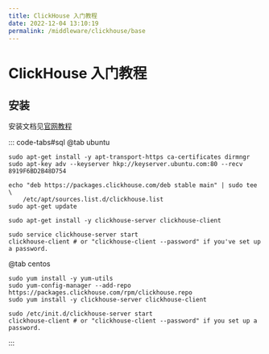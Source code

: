 ```yaml
---
title: ClickHouse 入门教程
date: 2022-12-04 13:10:19
permalink: /middleware/clickhouse/base
---
```

# ClickHouse 入门教程

## 安装
安装文档见[官网教程](https://clickhouse.com/docs/zh/getting-started/install)

::: code-tabs#sql
@tab ubuntu
```shell
sudo apt-get install -y apt-transport-https ca-certificates dirmngr
sudo apt-key adv --keyserver hkp://keyserver.ubuntu.com:80 --recv 8919F6BD2B48D754

echo "deb https://packages.clickhouse.com/deb stable main" | sudo tee \
    /etc/apt/sources.list.d/clickhouse.list
sudo apt-get update

sudo apt-get install -y clickhouse-server clickhouse-client

sudo service clickhouse-server start
clickhouse-client # or "clickhouse-client --password" if you've set up a password.
```

@tab centos
```shell
sudo yum install -y yum-utils
sudo yum-config-manager --add-repo https://packages.clickhouse.com/rpm/clickhouse.repo
sudo yum install -y clickhouse-server clickhouse-client

sudo /etc/init.d/clickhouse-server start
clickhouse-client # or "clickhouse-client --password" if you set up a password.
```
:::